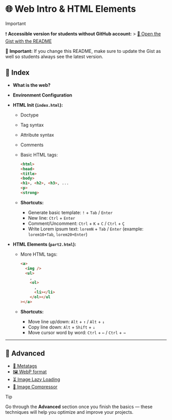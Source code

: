 # 🌐 Web Intro & HTML Elements

> [!IMPORTANT]
> ❗ **Accessible version for students without GitHub account:** > [🔗 Open the Gist with the README](https://gist.github.com/oriolcortes/d625fd666afc9e223e06aa3dc98a0bb5)
>
> 📝 **Important:**
> If you change this README, make sure to update the Gist as well so students always see the latest version.

## 📑 Index

- **What is the web?**
- **Environment Configuration**
- **HTML Init (`index.html`):**

  - Doctype
  - Tag syntax
  - Attribute syntax
  - Comments
  - Basic HTML tags:

    ```html
    <html>
    <head>
    <title>
    <body>
    <h1>, <h2>, <h3>, ...
    <p>
    <strong>
    ```

  - **Shortcuts:**
    - Generate basic template: `!` + `Tab` / `Enter`
    - New line: `Ctrl` + `Enter`
    - Comment/Uncomment: `Ctrl` + `K` + `C` / `Ctrl` + `Ç`
    - Write Lorem ipsum text: `loremN` + `Tab` / `Enter`
      (example: `lorem10+Tab`, `lorem20+Enter`)

- **HTML Elements (`part2.html`):**

  - More HTML tags:

    ```html
    <a>
      <img />
      <ul>
        ,
        <ol>
          ,
          <li></li>
        </ol></ul
    ></a>
    ```

  - **Shortcuts:**
    - Move line up/down: `Alt` + `↑` / `Alt` + `↓`
    - Copy line down: `Alt` + `Shift` + `↓`
    - Move cursor word by word: `Ctrl` + `←` / `Ctrl` + `→`

---

## 🚀 Advanced

- [📖 Metatags](https://www.ionos.es/digitalguide/paginas-web/desarrollo-web/los-meta-tags-mas-importantes-y-su-funcion/)
- [🖼️ WebP format](https://developers.google.com/speed/webp)
- [⏳ Image Lazy Loading](https://web.dev/i18n/es/browser-level-image-lazy-loading/)
- [🔧 Image Compressor](https://squoosh.app/)

> [!TIP]
> Go through the **Advanced** section once you finish the basics — these techniques will help you optimize and improve your projects.
